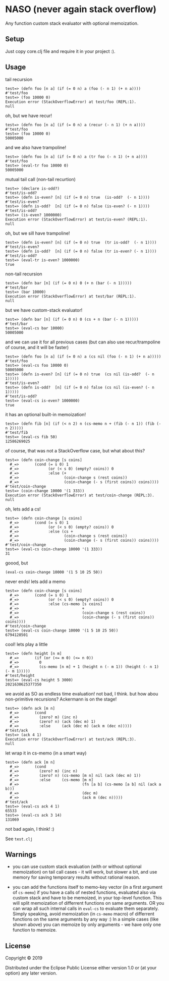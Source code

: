 # NASO (never again stack overflow)

Any function custom stack evaluator with optional memoization.

## Setup

Just copy core.clj file and require it in your project :).

## Usage

tail recursion
```
test=> (defn foo [n a] (if (= 0 n) a (foo (- n 1) (+ n a))))
#'test/foo
test=> (foo 10000 0)
Execution error (StackOverflowError) at test/foo (REPL:1).
null
```
oh, but we have recur!
```
test=> (defn foo [n a] (if (= 0 n) a (recur (- n 1) (+ n a))))
#'test/foo
test=> (foo 10000 0)
50005000
```
and we also have trampoline!
```
test=> (defn foo [n a] (if (= 0 n) a (tr foo (- n 1) (+ n a))))
#'test/foo
test=> (eval-tr foo 10000 0)
50005000
```

mutual tail call (non-tail recurtion)
```
test=> (declare is-odd?)
#'test/is-odd?
test=> (defn is-even? [n] (if (= 0 n) true  (is-odd?  (- n 1))))
#'test/is-even?
test=> (defn is-odd?  [n] (if (= 0 n) false (is-even? (- n 1))))
#'test/is-odd?
test=> (is-even? 1000000)
Execution error (StackOverflowError) at test/is-even? (REPL:1).
null
```
oh, but we sill have trampoline!
```
test=> (defn is-even? [n] (if (= 0 n) true  (tr is-odd?  (- n 1))))
#'test/is-even?
test=> (defn is-odd?  [n] (if (= 0 n) false (tr is-even? (- n 1))))
#'test/is-odd?
test=> (eval-tr is-even? 1000000)
true
```

non-tail recursion
```
test=> (defn bar [n] (if (= 0 n) 0 (+ n (bar (- n 1)))))
#'test/bar
test=> (bar 10000)
Execution error (StackOverflowError) at test/bar (REPL:1).
null
```
but we have custom-stack evaluator!
```
test=> (defn bar [n] (if (= 0 n) 0 (cs + n (bar (- n 1)))))
#'test/bar
test=> (eval-cs bar 10000)
50005000
```
and we can use it for all previous cases (but can also use recur/trampoline of course, and it will be faster)
```
test=> (defn foo [n a] (if (= 0 n) a (cs nil (foo (- n 1) (+ n a)))))
#'test/foo
test=> (eval-cs foo 10000 0)
50005000
test=> (defn is-even? [n] (if (= 0 n) true  (cs nil (is-odd?  (- n 1)))))
#'test/is-even?
test=> (defn is-odd?  [n] (if (= 0 n) false (cs nil (is-even? (- n 1)))))
#'test/is-odd?
test=> (eval-cs is-even? 1000000)
true
```

it has an optional built-in memoization!
```
test=> (defn fib [n] (if (< n 2) n (cs-memo n + (fib (- n 1)) (fib (- n 2)))))
#'test/fib
test=> (eval-cs fib 50)
12586269025
```
of course, that was not a StackOverflow case, but what about this?
```
test=> (defn coin-change [s coins]
  #_=>       (cond (= s 0) 1
  #_=>             (or (< s 0) (empty? coins)) 0
  #_=>             :else (+
  #_=>                    (coin-change s (rest coins))
  #_=>                    (coin-change (- s (first coins)) coins))))
#'test/coin-change
test=> (coin-change 10000 '(1 333))
Execution error (StackOverflowError) at test/coin-change (REPL:3).
null
```
oh, lets add a cs!
```
test=> (defn coin-change [s coins]
  #_=>       (cond (= s 0) 1
  #_=>             (or (< s 0) (empty? coins)) 0
  #_=>             :else (cs +
  #_=>                    (coin-change s (rest coins))
  #_=>                    (coin-change (- s (first coins)) coins))))
#'test/coin-change
test=> (eval-cs coin-change 10000 '(1 333))
31
```
goood, but
```
(eval-cs coin-change 10000 '(1 5 10 25 50))
```
never ends!
lets add a memo
```
test=> (defn coin-change [s coins]
  #_=>       (cond (= s 0) 1
  #_=>             (or (< s 0) (empty? coins)) 0
  #_=>             :else (cs-memo [s coins]
  #_=>                            +
  #_=>                            (coin-change s (rest coins))
  #_=>                            (coin-change (- s (first coins)) coins))))
#'test/coin-change
test=> (eval-cs coin-change 10000 '(1 5 10 25 50))
6794128501
```
cool! lets play a little
```
test=> (defn height [n m]
  #_=>       (if (or (<= m 0) (<= n 0))
  #_=>         0
  #_=>         (cs-memo [n m] + 1 (height n (- m 1)) (height (- n 1) (- m 1)))))
#'test/height
test=> (eval-cs height 5 3000)
2021630625377350
```
we avoid as SO as endless time evaluation! not bad, I think.
but how abou non-primitive recursions? Ackermann is on the stage!
```
test=> (defn ack [m n]
  #_=>       (cond
  #_=>         (zero? m) (inc n)
  #_=>         (zero? n) (ack (dec m) 1)
  #_=>         :else     (ack (dec m) (ack m (dec n)))))
#'test/ack
test=> (ack 4 1)
Execution error (StackOverflowError) at test/ack (REPL:3).
null
```
let wrap it in cs-memo (in a smart way)
```
test=> (defn ack [m n]
  #_=>       (cond
  #_=>         (zero? m) (inc n)
  #_=>         (zero? n) (cs-memo [m n] nil (ack (dec m) 1))
  #_=>         :else     (cs-memo [m n]
  #_=>                            (fn [a b] (cs-memo [a b] nil (ack a b)))
  #_=>                            (dec m)
  #_=>                            (ack m (dec n)))))
#'test/ack
test=> (eval-cs ack 4 1)
65533
test=> (eval-cs ack 3 14)
131069
```
not bad again, I think! :)

See `test.clj`

## Warnings

- you can use custom stack evaluation (with or without optional memoization) on tail call cases - it will work, but slower a bit, and use memory for saving temporary results without rational reason.

- you can add the functions itself to memo-key vector (in a first argument of `cs-memo`) if you have a calls of nested functions, evaluated also via custom stack and have to be memoized, in your top-level function. This will split memoization of differrent functions on same arguments. OR you can wrap all such internal calls in `eval-cs` to evaluate them separately. Simply speaking, avoid memoization (in `cs-memo` macro) of differrent functions on the same arguments by any way :) In a simple cases (like shown above) you can memoize by only arguments - we have only one function to memoize.

## License

Copyright © 2019

Distributed under the Eclipse Public License either version 1.0 or (at your option) any later version.

